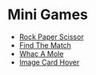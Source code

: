 # Mini Games

- [Rock Paper Scissor](https://aimanug.github.io/mini-project/rock-paper-scissors/)
- [Find The Match](https://aimanug.github.io/mini-project/find-the-match/)
- [Whac A Mole](https://aimanug.github.io/mini-project/whac-a-mole/)
- [Image Card Hover](https://aimanug.github.io/mini-project/image-card-hover/)
